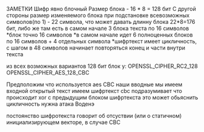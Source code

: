 ЗАМЕТКИ
Шифр явно блочный
Размер блока - 16 \* 8 = 128 бит
С другой стороны размер изменяемого блока при подстановке всевозможных символов(по 1) - 22 символа, что может давать длинну блока 22\*8=176 бит, либо же там есть 
в самом начале 3 блока текста по 16 символов
\*блок точно 16 символов
\*в самом начале идет 6 полноценных блоков по 16 символов + 4 отдельных символа
\*шифртекст имеет цикличность, с шагом в 48 символов начинает повторяться конец и части внутри текста

из всех возможных вариантов 128 бит блок у:
OPENSSL_CIPHER_RC2_128
OPENSSL_CIPHER_AES_128_CBC

Предположим что используется aes CBC
наши вводные
мы имеем входной открытый текст
имеем шифртекст
cbc подразумивает что происходит xor с предыдущим блоком шифртекста
это может обьяснить цикличность
нужна атака Воденэ


постоянство шифротекста говорит об отсуствии (или о статичном) инициализирующем векторе, в случае CBC
